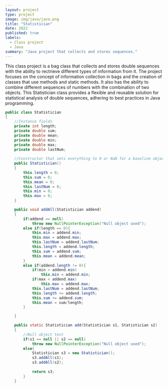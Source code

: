 ```yaml
---
layout: project
type: project
image: img/java/java.png
title: "Statistician"
date: 2022
published: true
labels:
  - Class project
  - Java
summary: "Java project that collects and stores sequences."
---
```

This class project is a bag class that collects and stores double sequences with the ability to rectrieve different types of information from it. The project focuses on the concept of information collection in bags and the creation of classes that use methods and static methods. It also has the ability to combine different sequences of numbers with the combination of two objects. This Statistician class provides a flexible and reusable solution for statistical analysis of double sequences, adhering to best practices in Java programming.

```java
public class Statistician
{   
    //Instance fields
    private int length;
    private double sum;
    private double mean;
    private double min;
    private double max;
    private double lastNum;
    
    //Constructor that sets everything to 0 or NaN for a baseline object
    public Statistician()
    {       
        this.length = 0;
        this.sum = 0;
        this.mean = 0;
        this.lastNum = 0;
        this.min = 0;
        this.max = 0;
    }
```
```java
    public void addAll(Statistician addend)
    {   
        if(addend == null)     
            throw new NullPointerException("Null object used");      
        else if(length == 0){
            this.min = addend.min;
            this.max = addend.max;
            this.lastNum = addend.lastNum;
            this.length = addend.length;
            this.sum = addend.sum;
            this.mean = addend.mean;            
        }    
        else if(addend.length != 0){
            if(min > addend.min)
                this.min = addend.min;
            if(max < addend.max)
                this.max = addend.max;
            this.lastNum = addend.lastNum;
            this.length += addend.length;
            this.sum += addend.sum;
            this.mean = sum/length;   
        }

    }  
```
```java
    public static Statistician add(Statistician s1, Statistician s2)
    {      
        //Null object test
        if(s1 == null || s2 == null)     
            throw new NullPointerException("Null object used");   
        else{
            Statistician s3 = new Statistician();
            s3.addAll(s1);
            s3.addAll(s2);
            
            return s3;
        }
    }
```
